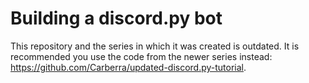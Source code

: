 # Building a discord.py bot

This repository and the series in which it was created is outdated. It is recommended you use the code from the newer series instead: https://github.com/Carberra/updated-discord.py-tutorial.

